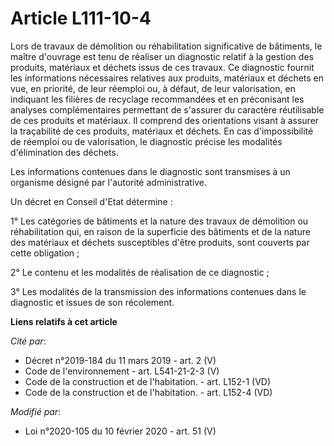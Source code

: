 # Article L111-10-4

Lors de travaux de démolition ou réhabilitation significative de bâtiments, le maître d'ouvrage est tenu de réaliser un
diagnostic relatif à la gestion des produits, matériaux et déchets issus de ces travaux. Ce diagnostic fournit les
informations nécessaires relatives aux produits, matériaux et déchets en vue, en priorité, de leur réemploi ou, à défaut, de
leur valorisation, en indiquant les filières de recyclage recommandées et en préconisant les analyses complémentaires
permettant de s'assurer du caractère réutilisable de ces produits et matériaux. Il comprend des orientations visant à assurer
la traçabilité de ces produits, matériaux et déchets. En cas d'impossibilité de réemploi ou de valorisation, le diagnostic
précise les modalités d'élimination des déchets.

Les informations contenues dans le diagnostic sont transmises à un organisme désigné par l'autorité administrative.

Un décret en Conseil d'Etat détermine :

1° Les catégories de bâtiments et la nature des travaux de démolition ou réhabilitation qui, en raison de la superficie des
bâtiments et de la nature des matériaux et déchets susceptibles d'être produits, sont couverts par cette obligation ;

2° Le contenu et les modalités de réalisation de ce diagnostic ;

3° Les modalités de la transmission des informations contenues dans le diagnostic et issues de son récolement.

**Liens relatifs à cet article**

_Cité par_:

  - Décret n°2019-184 du 11 mars 2019 - art. 2 (V)
  - Code de l'environnement - art. L541-21-2-3 (V)
  - Code de la construction et de l'habitation. - art. L152-1 (VD)
  - Code de la construction et de l'habitation. - art. L152-4 (VD)

_Modifié par_:

  - Loi n°2020-105 du 10 février 2020 - art. 51 (V)
